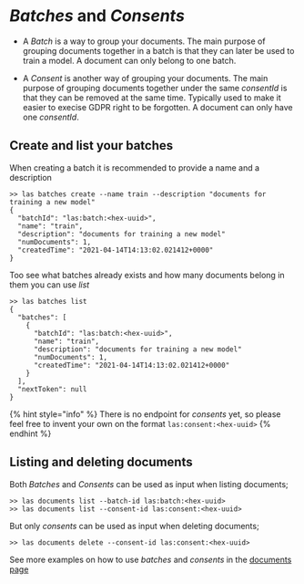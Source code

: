 # *Batches* and *Consents*

 - A *Batch* is a way to group your documents. The main purpose of grouping documents together in a batch
    is that they can later be used to train a model. A document can only belong to one batch.
    
 - A *Consent* is another way of grouping your documents. The main purpose of grouping documents 
    together under the same *consentId* is that they can be removed at the same time. 
    Typically used to make it easier to execise GDPR right to be forgotten. A document can only 
    have one *consentId*.
    
## Create and list your batches
When creating a batch it is recommended to provide a name and a description

    >> las batches create --name train --description "documents for training a new model"
    {
      "batchId": "las:batch:<hex-uuid>",
      "name": "train",
      "description": "documents for training a new model"
      "numDocuments": 1,
      "createdTime": "2021-04-14T14:13:02.021412+0000"
    }
    
Too see what batches already exists and how many documents belong in them you can use *list*

    >> las batches list
    {
      "batches": [
        {
          "batchId": "las:batch:<hex-uuid>",
          "name": "train",
          "description": "documents for training a new model"
          "numDocuments": 1,
          "createdTime": "2021-04-14T14:13:02.021412+0000"
        }
      ],
      "nextToken": null
    }


{% hint style="info" %}
There is no endpoint for *consents* yet, so please feel free to invent your own on the format `las:consent:<hex-uuid>`
{% endhint %}

## Listing and deleting documents

Both *Batches* and *Consents* can be used as input when listing documents;
    
    >> las documents list --batch-id las:batch:<hex-uuid>
    >> las documents list --consent-id las:consent:<hex-uuid>

But only *consents* can be used as input when deleting documents;

    >> las documents delete --consent-id las:consent:<hex-uuid>


See more examples on how to use *batches* and *consents* in the 
[documents page](./documents.md)

 

